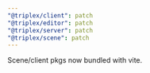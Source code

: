 ```yaml
---
"@triplex/client": patch
"@triplex/editor": patch
"@triplex/server": patch
"@triplex/scene": patch
---
```


Scene/client pkgs now bundled with vite.
